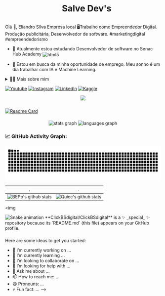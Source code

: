 <!--título-->
<div id="user-content-toc">
  <ul align="center">
    <summary><h1 style="display: inline-block">Salve Dev's</h1></summary>
</div>

<!-- Presentation -->
<p>
  Olá 👋, Eliandro Silva
Empresa local
🖥Trabalho como Empreendedor Digital.
Produção publicitária,  Desenvolvedor de software.
#marketingdigital
#empreendedorismo
 

  - 🌱 Atualmente estou estudando Desenvolvedor de software no Senac Hub Academy <img align="center" alt="html5" src="https://img.shields.io/badge/DEV-193A3E?style=for-the -badge&logo=edx&logoColor=branco" />

  - 🔭 Estou em busca da minha oportunidade de emprego. Meu sonho é um dia trabalhar com IA e Machine Learning.
</p>

<!-- Dropdown -->
<details>
  <summary>👨‍💻 Mais sobre mim</summary>

 - 💬Tenho 46 anos, atualmente moro em Campo Grande -  MS no Brasil. Tenho inicial em inglês e tenho experiência com SQL, Python, Análise de Dados, Visualização de Dados e Machine Learning. Também sou criador de conteúdo no YouTube desde 2016, tatuador de 2004, em meados de 2019 entrei no curso de Produção Publicitária onde espandi meus conhecimentos em Marketing Didital o que me ajudou a desenvolver habilidades importantes como criatividade, comunicação, marketing, Web designer, capacidade analítica, gestão de comunidades e mídias sociais.

  - ⚡Gosto de ler, seja um bom livro, mangá ou quadrinhos, além de assistir filmes e jogar! Acredito que nossos interesses pessoais contribuem para uma percepção mais apurada das coisas e para a resolução de problemas. \o/
</details>


<!-- Links -->
[![Youtube](https://img.shields.io/badge/YouTube-FF0000?style=for-the-badge&logo=youtube&logoColor=white)](https://www.youtube.com/@clickbsdigital)
[![Instagram](https://img.shields.io/badge/Instagram-E4405F?style=for-the-badge&logo=instagram&logoColor=white)](https://www.instagram.com/eliandrosilva.pro/)
[![LinkedIn](https://img.shields.io/badge/LinkedIn-0077B5?style=for-the-badge&logo=linkedin&logoColor=white)](https://www.linkedin.com/in/clickbsdigital/)
[![Kaggle](https://img.shields.io/badge/Kaggle-20BEFF?style=for-the-badge&logo=Kaggle&logoColor=white)](https://www.kaggle.com/variablebee)

<div align="center">
  <img src="https://profile-counter.glitch.me/ClickBSdigital/count.svg?"  />
</div>

###

[![Readme Card](https://github-readme-stats.vercel.app/api/pin/?ClickBSdigital=anuraghazra&repo=github-readme-stats)](https://github.com/ClickBSdigital/github-readme-stats)
###

<div align="center">
  <img src="https://github-readme-stats.vercel.app/api?username=ClickBSdigital&hide_title=false&hide_rank=false&show_icons=true&include_all_commits=true&count_private=true&disable_animations=false&theme=dracula&locale=en&hide_border=false&order=1" height="150" alt="stats graph"  />
  <img src="https://github-readme-stats.vercel.app/api/top-langs?username=ClickBSdigital&locale=en&hide_title=false&layout=compact&card_width=320&langs_count=5&theme=dracula&hide_border=false&order=2" height="150" alt="languages graph"  />
</div>

###
### 📈 GitHub Activity Graph:

<!--   green snake -->
![BEPb's github activity graph](https://raw.githubusercontent.com/ClickBSdigital/ClickBSdigital/output/github-contribution-grid-snake.svg)
<!--   stats + languages -->
| .                                                                                                                                       | .                                                                                                                         |
|-----------------------------------------------------------------------------------------------------------------------------------------|---------------------------------------------------------------------------------------------------------------------------|
| ![BEPb's github stats](https://github-readme-stats.vercel.app/api?username=ClickBSdigital&show_icons=true&theme=radical&include_all_commits=true) | ![Quiec's github stats](https://github-readme-stats.vercel.app/api/top-langs/?username=ClickBSdigital&theme=radical&layout=compact) |


<img
<br clear="both">

<img src="https://raw.githubusercontent.com/ClickBSdigital/ClickBSdigital/output/snake.svg" alt="Snake animation" />
**ClickBSdigital/ClickBSdigital** is a ✨ _special_ ✨ repository because its `README.md` (this file) appears on your GitHub profile.

###
Here are some ideas to get you started:

- 🔭 I’m currently working on ...
- 🌱 I’m currently learning ...
- 👯 I’m looking to collaborate on ...
- 🤔 I’m looking for help with ...
- 💬 Ask me about ...
- 📫 How to reach me: ...
- 😄 Pronouns: ...
- ⚡ Fun fact: ...
-->
